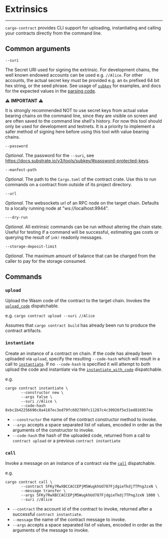 # Extrinsics
____
`cargo-contract` provides CLI support for uploading, instantiating and calling your contracts directly from the command 
line.

## Common arguments

```
--suri
```
The Secret URI used for signing the extrinsic. For development chains, the well known endowed accounts can be used e.g.
`//Alice`. For other accounts, the actual secret key must be provided e.g. an `0x` prefixed 64 bit hex string, or the
seed phrase. See usage of [`subkey`](https://docs.substrate.io/v3/tools/subkey/) for examples, and docs for the expected
values in the [parsing code](https://docs.rs/sp-core/latest/sp_core/crypto/trait.Pair.html#method.from_string_with_seed).

:warning: **IMPORTANT** :warning:

It is strongly recommended NOT to use secret keys from actual value bearing chains on the command line, since they are
visible on screen and are often saved to the command line shell's history. For now this tool should only be used for
development and testnets. It is a priority to implement a safer method of signing here before using this tool with value
bearing chains.

```
--password
```
*Optional*. The password for the `--suri`, see https://docs.substrate.io/v3/tools/subkey/#password-protected-keys.

```
--manfest-path
```
*Optional*. The path to the `Cargo.toml` of the contract crate. Use this to run commands on a contract from outside of 
its project directory.

```
--url
```
*Optional*. The websockets url of an RPC node on the target chain. Defaults to a locally running node at 
"ws://localhost:9944".

```
---dry-run
```
*Optional*. All extrinsic commands can be run without altering the chain state. Useful for testing if a command will be
successful, estimating gas costs or querying the result of `ink!` readonly messages.

```
--storage-deposit-limit
```
*Optional*. The maximum amount of balance that can be charged from the caller to pay for the storage consumed.

## Commands

### `upload`

Upload the Wasm code of the contract to the target chain. Invokes the [`upload_code`](https://github.com/paritytech/substrate/blob/master/frame/contracts/src/lib.rs#L509)
dispatchable.

e.g. `cargo contract upload --suri //Alice`

Assumes that `cargo contract build` has already been run to produce the contract artifacts.

### `instantiate`

Create an instance of a contract on chain. If the code has already been uploaded via `upload`, specify the resulting 
`--code-hash` which will result in a call to [`instantiate`](https://github.com/paritytech/substrate/blob/master/frame/contracts/src/lib.rs#L460).
If no `--code-hash` is specified it will attempt to both upload the code and instantiate via the 
[`instantiate_with_code`](https://github.com/paritytech/substrate/blob/master/frame/contracts/src/lib.rs#L419) 
dispatchable.

e.g.
```
cargo contract instantiate \
       --constructor new \
       --args false \
       --suri //Alice \
       --code-hash 0xbc1b42256696c8a4187ec3ed79fc602789fc11287c4c30926f5e31ed8169574e
```
- `--constructor` the name of the contract constructor method to invoke.
- `--args` accepts a space separated list of values, encoded in order as the arguments of the constructor to invoke. 
- `--code-hash` the hash of the uploaded code, returned from a call to `contract upload` or a previous
`contract instantiate`

### `call`

Invoke a message on an instance of a contract via the [`call`](https://github.com/paritytech/substrate/blob/master/frame/contracts/src/lib.rs#L359)
dispatchable.

e.g.
```
cargo contract call \
       --contract 5FKy7RwXBCCACCEPjM5WugkhUd787FjdgieTkdj7TPngJzxN \
       --message transfer \
       --args 5FKy7RwXBCCACCEPjM5WugkhUd787FjdgieTkdj7TPngJzxN 1000 \
       --suri //Alice
```

- `--contract` the account id of the contract to invoke, returned after a successful `contract instantiate`.
- `--message` the name of the contract message to invoke.
- `--args` accepts a space separated list of values, encoded in order as the arguments of the message to invoke. 





